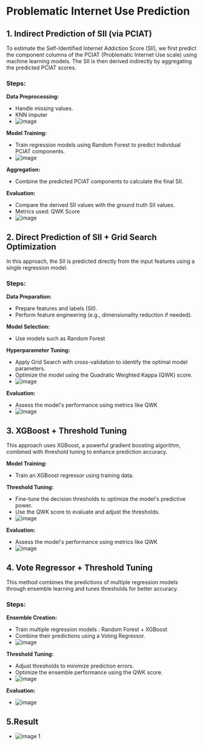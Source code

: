 # Problematic Internet Use Prediction

## 1. Indirect Prediction of SII (via PCIAT)
To estimate the Self-Identified Internet Addiction Score (SII), we first predict the component columns of the PCIAT (Problematic Internet Use scale) using machine learning models. The SII is then derived indirectly by aggregating the predicted PCIAT scores.

### Steps:
 **Data Preprocessing:**
   - Handle missing values.
   - KNN imputer
   - ![image](https://github.com/user-attachments/assets/4c6d0937-1cde-45b7-a31f-60d23ad2d7d2)

 **Model Training:**
   - Train regression models using Random Forest to predict individual PCIAT components.
   - ![image](https://github.com/user-attachments/assets/18c1cf37-6e46-4906-84cd-17d0b634fa43)

 **Aggregation:**
   - Combine the predicted PCIAT components to calculate the final SII.

 **Evaluation:**
   - Compare the derived SII values with the ground truth SII values.
   - Metrics used: QWK Score
   - ![image](https://github.com/user-attachments/assets/fa91fcd4-6926-4e14-9072-cf6335dcf76a)


## 2. Direct Prediction of SII + Grid Search Optimization
In this approach, the SII is predicted directly from the input features using a single regression model.

### Steps:
 **Data Preparation:**
   - Prepare features and labels (SII).
   - Perform feature engineering (e.g., dimensionality reduction if needed).

 **Model Selection:**
   - Use models such as Random Forest

 **Hyperparameter Tuning:**
   - Apply Grid Search with cross-validation to identify the optimal model parameters.
   - Optimize the model using the Quadratic Weighted Kappa (QWK) score.
   - ![image](https://github.com/user-attachments/assets/9b47cc16-799f-4c44-8f62-506298e526c7)



 **Evaluation:**
   - Assess the model's performance using metrics like QWK
   - ![image](https://github.com/user-attachments/assets/b347300b-9a87-4c50-bdfe-5f33d9c467c1)
   

## 3. XGBoost + Threshold Tuning
This approach uses XGBoost, a powerful gradient boosting algorithm, combined with threshold tuning to enhance prediction accuracy.



**Model Training:**
   - Train an XGBoost regressor using training data.
     
**Threshold Tuning:**
   - Fine-tune the decision thresholds to optimize the model's predictive power.
   - Use the QWK score to evaluate and adjust the thresholds.
   - ![image](https://github.com/user-attachments/assets/46e7d3e2-9969-427d-982a-2caacb125cd6)

 **Evaluation:**
   - Assess the model's performance using metrics like QWK
   - ![image](https://github.com/user-attachments/assets/f1bd3580-0b83-4419-bff2-3ecb3d14f98e)


## 4. Vote Regressor + Threshold Tuning
This method combines the predictions of multiple regression models through ensemble learning and tunes thresholds for better accuracy.

### Steps:
**Ensemble Creation:**
   - Train multiple regression models :  Random Forest + XGBoost
   - Combine their predictions using a Voting Regressor.
   - ![image](https://github.com/user-attachments/assets/cd0e81e3-0f4d-4f5c-abb1-6db079cd3ab5)


 **Threshold Tuning:**
   - Adjust thresholds to minimize prediction errors.
   - Optimize the ensemble performance using the QWK score.
   - ![image](https://github.com/user-attachments/assets/46e7d3e2-9969-427d-982a-2caacb125cd6)


 **Evaluation:**
   - ![image](https://github.com/user-attachments/assets/36bf6390-6566-4f59-8194-d058d7031bcb)





## 5.Result
   - ![image](https://github.com/user-attachments/assets/0c82e60b-fbd9-4b18-adb1-b675acfc5ed6)
1
